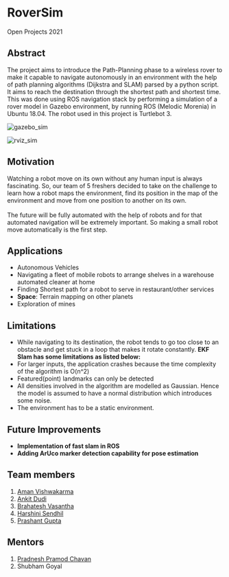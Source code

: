 # RoverSim
Open Projects 2021

## Abstract

The project aims to introduce the Path-Planning phase to a wireless rover to make it capable to navigate autonomously in an environment with the help of path planning algorithms (Dijkstra and SLAM) parsed by a python script. It aims to reach the destination through the shortest path and shortest time. This was done using ROS navigation stack by performing a simulation of a rover model in Gazebo environment, by running ROS (Melodic Morenia) in Ubuntu 18.04. The robot used in this project is Turtlebot 3.

![gazebo_sim](https://github.com/brahatesh/RoverSim-1/blob/main/Images%20and%20Videos/Gifs/gazebo_sim.gif "Simulation in Gazebo")

![rviz_sim](https://github.com/brahatesh/RoverSim-1/blob/main/Images%20and%20Videos/Gifs/rviz_sim.gif "Simulation in RViz")


## Motivation

<p>Watching a robot move on its own without any human input is always fascinating. So, our team of 5 freshers decided to take on the challenge to learn how a robot maps the environment, find its position in the map of the environment and move from one position to another on its own.<br><br>The future will be fully automated with the help of robots and for that automated navigation will be extremely important. So making a small robot move automatically is the first step.</p>

## Applications

* Autonomous Vehicles
* Navigating a fleet of mobile robots to arrange shelves in a warehouse automated cleaner at home
* Finding Shortest path for a robot to serve in restaurant/other services
* **Space**: Terrain mapping on other planets
* Exploration of mines

## Limitations

* While navigating to its destination, the robot tends to go too close to an obstacle and get stuck in a loop that makes it rotate constantly.
**EKF Slam has some limitations as listed below:**
* For larger inputs, the application crashes because the time complexity of the algorithm is O(n^2)
* Featured(point) landmarks can only be detected
* All densities involved in the algorithm are modelled as Gaussian. Hence the model is assumed to have a normal distribution which introduces some noise.
* The environment has to be a static environment.

## Future Improvements
* **Implementation of fast slam in ROS**
* **Adding ArUco marker detection capability for pose estimation**


## Team members

1. [Aman Vishwakarma](https://github.com/aman-vishwakarma2024)
2. [Ankit Dudi](https://github.com/fanaticANKIT)
3. [Brahatesh Vasantha](https://github.com/brahatesh)
4. [Harshini Sendhil](https://github.com/cicadaa3301-harshini)
5. [Prashant Gupta](https://github.com/chill3010house)

## Mentors

1. [Pradnesh Pramod Chavan](https://github.com/theobscuredev)
2. Shubham Goyal